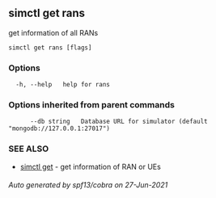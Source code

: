 ## simctl get rans

get information of all RANs

```
simctl get rans [flags]
```

### Options

```
  -h, --help   help for rans
```

### Options inherited from parent commands

```
      --db string   Database URL for simulator (default "mongodb://127.0.0.1:27017")
```

### SEE ALSO

* [simctl get](simctl_get.md)	 - get information of RAN or UEs

###### Auto generated by spf13/cobra on 27-Jun-2021
